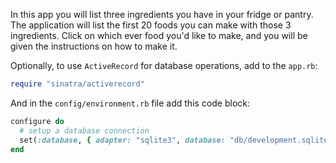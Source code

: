 In this app you will list three ingredients you have in your fridge or pantry. The application will list the first 20 foods you can make with those 3 ingredients. Click on which ever food you'd like to make, and you will be given the instructions on how to make it.



Optionally, to use `ActiveRecord` for database operations, add to the `app.rb`:

```ruby
require "sinatra/activerecord"
```

And in the `config/environment.rb` file add this code block:

```ruby
configure do
  # setup a database connection
  set(:database, { adapter: "sqlite3", database: "db/development.sqlite3" })
end
```
